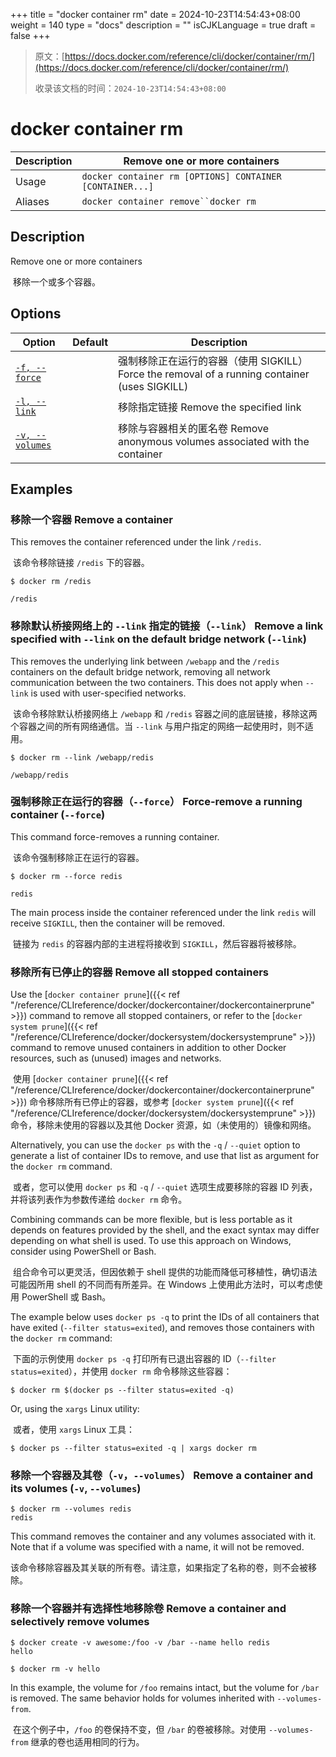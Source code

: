 +++
title = "docker container rm"
date = 2024-10-23T14:54:43+08:00
weight = 140
type = "docs"
description = ""
isCJKLanguage = true
draft = false
+++

> 原文：[https://docs.docker.com/reference/cli/docker/container/rm/](https://docs.docker.com/reference/cli/docker/container/rm/)
>
> 收录该文档的时间：`2024-10-23T14:54:43+08:00`

# docker container rm

| Description | Remove one or more containers                            |
| :---------- | -------------------------------------------------------- |
| Usage       | `docker container rm [OPTIONS] CONTAINER [CONTAINER...]` |
| Aliases     | `docker container remove``docker rm`                     |

## Description

Remove one or more containers

​	移除一个或多个容器。

## Options

| Option                                                       | Default | Description                                                  |
| ------------------------------------------------------------ | ------- | ------------------------------------------------------------ |
| [`-f, --force`](https://docs.docker.com/reference/cli/docker/container/rm/#force) |         | 强制移除正在运行的容器（使用 SIGKILL） Force the removal of a running container (uses SIGKILL) |
| [`-l, --link`](https://docs.docker.com/reference/cli/docker/container/rm/#link) |         | 移除指定链接 Remove the specified link                       |
| [`-v, --volumes`](https://docs.docker.com/reference/cli/docker/container/rm/#volumes) |         | 移除与容器相关的匿名卷 Remove anonymous volumes associated with the container |

## Examples

### 移除一个容器 Remove a container

This removes the container referenced under the link `/redis`.

​	该命令移除链接 `/redis` 下的容器。



```console
$ docker rm /redis

/redis
```

### 移除默认桥接网络上的 `--link` 指定的链接（`--link`） Remove a link specified with `--link` on the default bridge network (`--link`)

This removes the underlying link between `/webapp` and the `/redis` containers on the default bridge network, removing all network communication between the two containers. This does not apply when `--link` is used with user-specified networks.

​	该命令移除默认桥接网络上 `/webapp` 和 `/redis` 容器之间的底层链接，移除这两个容器之间的所有网络通信。当 `--link` 与用户指定的网络一起使用时，则不适用。



```console
$ docker rm --link /webapp/redis

/webapp/redis
```

### 强制移除正在运行的容器（`--force`） Force-remove a running container (`--force`)

This command force-removes a running container.

​	该命令强制移除正在运行的容器。



```console
$ docker rm --force redis

redis
```

The main process inside the container referenced under the link `redis` will receive `SIGKILL`, then the container will be removed.

​	链接为 `redis` 的容器内部的主进程将接收到 `SIGKILL`，然后容器将被移除。

### 移除所有已停止的容器 Remove all stopped containers

Use the [`docker container prune`]({{< ref "/reference/CLIreference/docker/dockercontainer/dockercontainerprune" >}}) command to remove all stopped containers, or refer to the [`docker system prune`]({{< ref "/reference/CLIreference/docker/dockersystem/dockersystemprune" >}}) command to remove unused containers in addition to other Docker resources, such as (unused) images and networks.

​	使用 [`docker container prune`]({{< ref "/reference/CLIreference/docker/dockercontainer/dockercontainerprune" >}}) 命令移除所有已停止的容器，或参考 [`docker system prune`]({{< ref "/reference/CLIreference/docker/dockersystem/dockersystemprune" >}}) 命令，移除未使用的容器以及其他 Docker 资源，如（未使用的）镜像和网络。

Alternatively, you can use the `docker ps` with the `-q` / `--quiet` option to generate a list of container IDs to remove, and use that list as argument for the `docker rm` command.

​	或者，您可以使用 `docker ps` 和 `-q` / `--quiet` 选项生成要移除的容器 ID 列表，并将该列表作为参数传递给 `docker rm` 命令。

Combining commands can be more flexible, but is less portable as it depends on features provided by the shell, and the exact syntax may differ depending on what shell is used. To use this approach on Windows, consider using PowerShell or Bash.

​	组合命令可以更灵活，但因依赖于 shell 提供的功能而降低可移植性，确切语法可能因所用 shell 的不同而有所差异。在 Windows 上使用此方法时，可以考虑使用 PowerShell 或 Bash。

The example below uses `docker ps -q` to print the IDs of all containers that have exited (`--filter status=exited`), and removes those containers with the `docker rm` command:

​	下面的示例使用 `docker ps -q` 打印所有已退出容器的 ID（`--filter status=exited`），并使用 `docker rm` 命令移除这些容器：



```console
$ docker rm $(docker ps --filter status=exited -q)
```

Or, using the `xargs` Linux utility:

​	或者，使用 `xargs` Linux 工具：



```console
$ docker ps --filter status=exited -q | xargs docker rm
```

### 移除一个容器及其卷（`-v`，`--volumes`） Remove a container and its volumes (`-v`, `--volumes`)



```console
$ docker rm --volumes redis
redis
```

This command removes the container and any volumes associated with it. Note that if a volume was specified with a name, it will not be removed.

​	该命令移除容器及其关联的所有卷。请注意，如果指定了名称的卷，则不会被移除。

### 移除一个容器并有选择性地移除卷 Remove a container and selectively remove volumes



```console
$ docker create -v awesome:/foo -v /bar --name hello redis
hello

$ docker rm -v hello
```

In this example, the volume for `/foo` remains intact, but the volume for `/bar` is removed. The same behavior holds for volumes inherited with `--volumes-from`.

​	在这个例子中，`/foo` 的卷保持不变，但 `/bar` 的卷被移除。对使用 `--volumes-from` 继承的卷也适用相同的行为。
